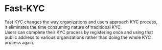 # Fast-KYC
Fast KYC changes the way organizations and users approach KYC process, It eliminates the time consuming nature of traditional KYC.<br>
Users can complete their KYC process by registering once and using that public address to various organizations rather than doing the whole KYC process again.
